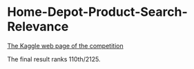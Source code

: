 # Home-Depot-Product-Search-Relevance
[The Kaggle web page of the competition](https://www.kaggle.com/c/home-depot-product-search-relevance)

The final result ranks 110th/2125.
